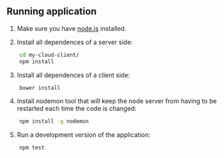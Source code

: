 ## Running application

1. Make sure you have [node.js](https://nodejs.org/en/download/) installed.

2. Install all dependences of a server side:

```bash
    cd my-cloud-client/
    npm install
```

3. Install all dependences of a client side:

```bash
    bower install
```

4. Install nodemon tool that will keep the node server from having to be restarted each time the code is changed:

```bash
    npm install -g nodemon
```

5. Run a development version of the application:

```bash
    npm test
```